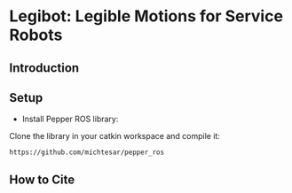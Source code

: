 # Legibot: Legible Motions for Service Robots

## Introduction

## Setup

- Install Pepper ROS library:

Clone the library in your catkin workspace and compile it:

```https://github.com/michtesar/pepper_ros```

 

## How to Cite
